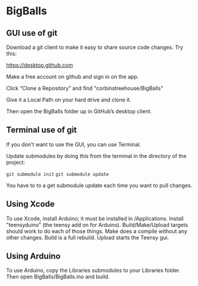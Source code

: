 # BigBalls

## GUI use of git

Download a git client to make it easy to share source code changes. Try this:

https://desktop.github.com

Make a free account on github and sign in on the app.

Click “Clone a Repository” and find "corbinstreehouse/BigBalls"

Give it a Local Path on your hard drive and clone it.

Then open the BigBalls folder up in GitHub’s desktop client.


## Terminal use of git

If you don't want to use the GUI, you can use Terminal.

Update submodules by doing this from the terminal in the directory of the project:

`git submodule init`
`git submodule update`

You have to to a get submodule update each time you want to pull changes.

## Using Xcode

To use Xcode, install Arduino; it must be installed in /Applications. Install "teensyduino" (the teensy add on for Arduino). Build/Make/Upload targets should work to do each of those things. Make does a compile without any other changes. Build is a full rebuild. Upload starts the Teensy gui.

## Using Arduino

To use Arduino, copy the Libraries submodules to your Libraries folder. Then open BigBalls/BigBalls.ino and build.

